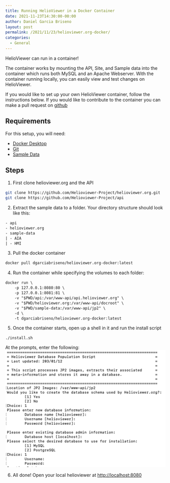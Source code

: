 ```yaml
---
title: Running HelioViewer in a Docker Container
date: 2021-11-23T14:30:00-00:00
author: Daniel Garcia Briseno
layout: post
permalink: /2021/11/23/helioviewer.org-docker/
categories:
  - General
---
```


HelioViewer can run in a container!

The container works by mounting the API, Site, and Sample data into
the container which runs both MySQL and an Apache Webserver. With
the container running locally, you can easily view and test changes
on HelioViewer.

If you would like to set up your own HelioViewer container, follow
the instructions below. If you would like to contribute to the container
you can make a pull request on [github](https://github.com/Helioviewer-Project/helioviewer.org-docker)

## Requirements
For this setup, you will need:
- [Docker Desktop](https://docs.docker.com/get-docker/)
- [Git](https://git-scm.com/)
- [Sample Data](http://helioviewer.org/jp2/archives/sample-data.tgz)

## Steps
1. First clone helioviewer.org and the API
```bash
git clone https://github.com/Helioviewer-Project/helioviewer.org.git
git clone https://github.com/Helioviewer-Project/api
```

2. Extract the sample data to a folder. Your directory structure should look like this:
```
- api
- helioviewer.org
- sample-data
| - AIA
| - HMI
```

3. Pull the docker container
```bash
docker pull dgarciabriseno/helioviewer.org-docker:latest
```

4. Run the container while specifying the volumes to each folder:
```
docker run \
    -p 127.0.0.1:8080:80 \
    -p 127.0.0.1:8081:81 \
    -v "$PWD/api:/var/www-api/api.helioviewer.org" \
    -v "$PWD/helioviewer.org:/var/www-api/docroot" \
    -v "$PWD/sample-data:/var/www-api/jp2" \
    -d \
    -t dgarciabriseno/helioviewer.org-docker:latest
```

5. Once the container starts, open up a shell in it and run the install script
```
./install.sh
```
At the prompts, enter the following:
![Prompt](/images/uploads/2021/install_prompt.png)

6. All done! Open your local helioviewer at [http://localhost:8080](http://localhost:8080)